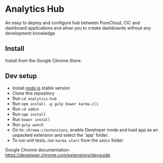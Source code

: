 # Analytics Hub

An easy to deploy and configure hub between PureCloud, CIC and dashboard applications and allow you to create dashboards without any development knowledge

## Install

Install from the Google Chrome Store: 

## Dev setup

* Install [node.js](https://nodejs.org/en/) stable version
* Clone this repository
* Run `cd analytics-hub`
* Run `npm install -g gulp bower karma-cli`
* Run `cd addin`
* Run `npm install`
* Run `bower install`
* Run `gulp watch`
* Go to: `chrome://extensions`, enable Developer mode and load app as an unpacked extension and select the 'app' folder.
* To run unit tests, run `karma start` from the `addin` folder

Google Chrome documentation: https://developer.chrome.com/extensions/devguide